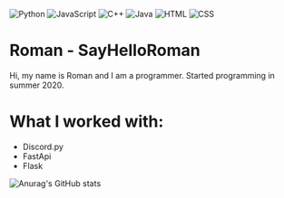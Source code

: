 

![Python](https://img.shields.io/badge/-Python-%230075a8?logo=python&logoColor=white&style=flat-square)
![JavaScript](https://img.shields.io/badge/-JavaScript-%23e9d54c?logo=javascript&logoColor=white&style=flat-square)
![C++](https://img.shields.io/badge/C++-blue.svg?style=flat&logo=c%2B%2B)
![Java](https://img.shields.io/badge/Java-0x007396.svg?style=flat&logo=Java)
![HTML](https://img.shields.io/badge/-HTML-%23de4b25?logo=html5&logoColor=white&style=flat-square)
![CSS](https://img.shields.io/badge/-CSS-%230174b8?logo=css3&logoColor=white&style=flat-square)

# Roman - SayHelloRoman

Hi, my name is Roman and I am a programmer. Started programming in summer 2020.

# What I worked with:
- Discord.py
- FastApi
- Flask

![Anurag's GitHub stats](https://github-readme-stats.vercel.app/api?username=SayHelloRoman&show_icons=true&theme=radical)
